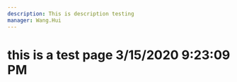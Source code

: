 ```yaml
---
description: This is description testing
manager: Wang.Hui
---
```

# this is a test page 3/15/2020 9:23:09 PM